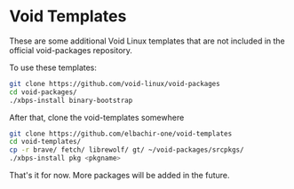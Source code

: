 # Void Templates

These are some additional Void Linux templates that are not included in
the official void-packages repository.

To use these templates:

```bash
git clone https://github.com/void-linux/void-packages
cd void-packages/
./xbps-install binary-bootstrap
```

After that, clone the void-templates somewhere

```bash
git clone https://github.com/elbachir-one/void-templates
cd void-templates/
cp -r brave/ fetch/ librewolf/ gt/ ~/void-packages/srcpkgs/
./xbps-install pkg <pkgname>
```

That's it for now. More packages will be added in the future.
